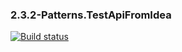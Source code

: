 ### 2.3.2-Patterns.TestApiFromIdea
[![Build status](https://ci.appveyor.com/api/projects/status/kvyfjvgcs8obskx7?svg=true)](https://ci.appveyor.com/project/VeraKofeinikova/2-3-2-patterns-testapifromidea-ulndm)

